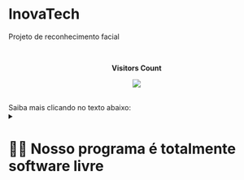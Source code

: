 # InovaTech
 Projeto de reconhecimento facial
<div align="center">
<br><p align="centre"><b>Visitors Count</b></p>  
<p align="center"><img align="center"
src="https://profile-counter.glitch.me/{fabiobrasileiroo}/count.svg" /></p> 
<br>
</div>
<div>
  Saiba mais clicando no texto abaixo:
  <details>
 <summary><h1>👨‍💻 Nosso programa é totalmente software
livre</h1></summary>
O software livre vai além, pois não apenas disponibiliza o código do projeto,
mas também fomenta a colaboração da comunidade para aprimoramentos contínuos,
em consonância com os princípios da liberdade. Reconhecemos a importância da
diversidade de ideias e acreditamos firmemente no poder da união para
construir uma solução ainda mais eficiente e segura. Ao compartilhar
conhecimento e incentivar a participação de todos, criamos um ambiente
propício para a evolução conjunta do software, visando sempre o benefício
coletivo.
<details>
 <summary><h2>👨‍💻 Qual a filosofia do software livre?</h2></summary>
O software livre é um conceito que engloba uma filosofia e um movimento que
valoriza a liberdade dos usuários de software. A filosofia do software livre é
baseada em quatro liberdades essenciais, conforme definidas pela Free Software
Foundation (FSF):
<ul>
   <li> Liberdade de executar o programa como você desejar, para qualquer
finalidade (liberdade 0).
   <li> Liberdade de estudar como o programa funciona e adaptá-lo às suas
necessidades (liberdade 1). Isso inclui acesso ao código-fonte do software.
   <li> Liberdade de redistribuir cópias, para que você possa ajudar outras
pessoas (liberdade 2).
   <li> Liberdade de aprimorar o programa e liberar suas melhorias para o
público, para que toda a comunidade possa se beneficiar (liberdade 3).
</ul>
Essas liberdades garantem aos usuários a possibilidade de usar, estudar,
modificar e compartilhar o software de forma livre, sem restrições. Ao aderir
à filosofia do software livre, as pessoas reconhecem a importância da
colaboração, transparência e do conhecimento compartilhado.

O movimento do software livre busca promover essas ideias e princípios por
meio da criação, uso e distribuição de software que respeite as liberdades do
usuário. Um exemplo bem conhecido de software livre é o sistema operacional
GNU/Linux, que oferece aos usuários a liberdade de executar, estudar,
modificar e distribuir o sistema operacional de acordo com suas necessidades.

O software livre não está apenas relacionado à liberdade, mas também pode
proporcionar benefícios práticos, como maior segurança, confiabilidade,
customização e a oportunidade de construir comunidades colaborativas em torno
do desenvolvimento e suporte do software.

É importante ressaltar que o software livre não se limita apenas à gratuidade,
mas enfatiza a importância da liberdade do usuário em relação ao software que
ele utiliza.
 <details>
<summary><h2>👨‍💻 Software livre VS Software aberto</h3></summary>
  Embora os termos "software livre" e "software aberto" sejam frequentemente
usados de forma intercambiável, eles possuem algumas diferenças sutis em
relação aos seus significados.

Software Livre (Free Software):
O software livre, conforme definido pela Free Software Foundation (FSF) e pela
Free Software Definition (Definição de Software Livre), é aquele que respeita
as quatro liberdades essenciais mencionadas anteriormente: liberdade de
executar, estudar, modificar e distribuir o software. O foco principal do
software livre é na liberdade do usuário e na garantia de que o software seja
disponibilizado com seu código-fonte, permitindo que os usuários tenham
controle total sobre o programa.

Software Aberto (Open Source Software):
O software aberto, também conhecido como "código aberto" (open source),
refere-se a um modelo de desenvolvimento de software que enfatiza a
disponibilidade do código-fonte e a transparência do processo de
desenvolvimento. A principal diferença é que o software aberto é mais focado
na abertura do código-fonte e na colaboração de desenvolvedores, sem
necessariamente enfatizar as liberdades do usuário como um princípio central.
Embora muitos softwares abertos também sejam livres, a principal preocupação
do movimento de código aberto é a qualidade do software resultante e a
eficiência do desenvolvimento colaborativo.

Em resumo, o software livre enfatiza as liberdades do usuário, permitindo que
ele tenha controle total sobre o software, enquanto o software aberto enfatiza
a disponibilidade do código-fonte e o desenvolvimento colaborativo. Embora
haja uma sobreposição considerável entre os dois conceitos, o software livre
coloca uma ênfase maior na liberdade e nos direitos do usuário, enquanto o
software aberto destaca a colaboração e a transparência do desenvolvimento.
 <h4>Para deixar mais explícito, outras redes sociais, como aquela que possui
um símbolo de um passarinho ou um telefone em sua logomarca (sem mencionar o
nome), afirmam ser "gratuitas". No entanto, na realidade, quando você não
pagar pelo produto você é o produto, o que significa que você paga com seus
dados pessoais. É claro que isso se aplicar somente se o software não for
livre.<h4>
* Referencia do site Gnu.org <blockquote cite
  ="https://www.gnu.org/philosophy/free-sw.pt-br.html">
 <strong>Filosofia do software livre<strong></blockquote>
 <a href="https://www.gnu.org/philosophy/free-sw.pt-br.html" target="_blank">
   Site (online)
 </a>
  </div>
